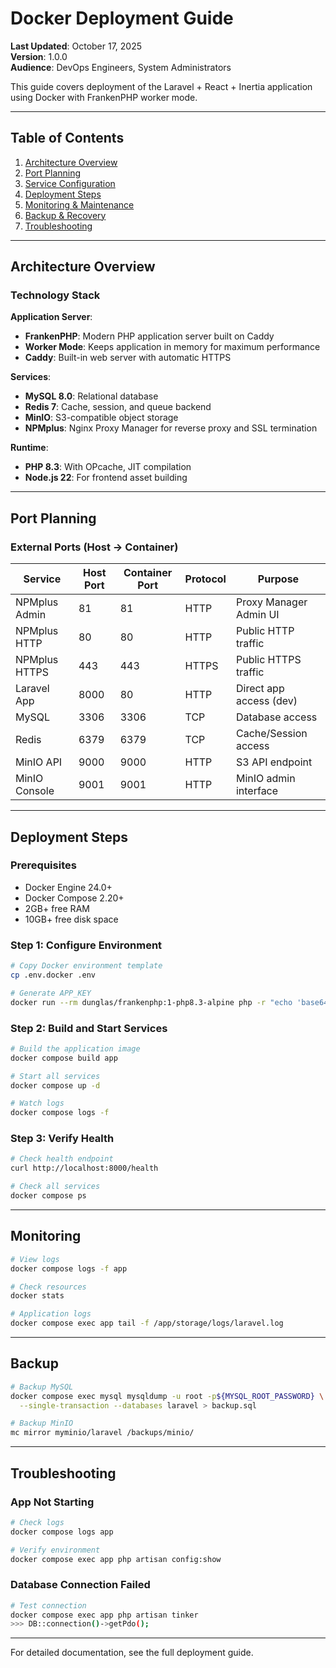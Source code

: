 # Docker Deployment Guide

**Last Updated**: October 17, 2025  
**Version**: 1.0.0  
**Audience**: DevOps Engineers, System Administrators

This guide covers deployment of the Laravel + React + Inertia application using Docker with FrankenPHP worker mode.

---

## Table of Contents

1. [Architecture Overview](#architecture-overview)
2. [Port Planning](#port-planning)
3. [Service Configuration](#service-configuration)
4. [Deployment Steps](#deployment-steps)
5. [Monitoring & Maintenance](#monitoring--maintenance)
6. [Backup & Recovery](#backup--recovery)
7. [Troubleshooting](#troubleshooting)

---

## Architecture Overview

### Technology Stack

**Application Server**:
- **FrankenPHP**: Modern PHP application server built on Caddy
- **Worker Mode**: Keeps application in memory for maximum performance
- **Caddy**: Built-in web server with automatic HTTPS

**Services**:
- **MySQL 8.0**: Relational database
- **Redis 7**: Cache, session, and queue backend
- **MinIO**: S3-compatible object storage
- **NPMplus**: Nginx Proxy Manager for reverse proxy and SSL termination

**Runtime**:
- **PHP 8.3**: With OPcache, JIT compilation
- **Node.js 22**: For frontend asset building

---

## Port Planning

### External Ports (Host → Container)

| Service         | Host Port | Container Port | Protocol | Purpose                    |
|-----------------|-----------|----------------|----------|----------------------------|
| NPMplus Admin   | 81        | 81             | HTTP     | Proxy Manager Admin UI     |
| NPMplus HTTP    | 80        | 80             | HTTP     | Public HTTP traffic        |
| NPMplus HTTPS   | 443       | 443            | HTTPS    | Public HTTPS traffic       |
| Laravel App     | 8000      | 80             | HTTP     | Direct app access (dev)    |
| MySQL           | 3306      | 3306           | TCP      | Database access            |
| Redis           | 6379      | 6379           | TCP      | Cache/Session access       |
| MinIO API       | 9000      | 9000           | HTTP     | S3 API endpoint            |
| MinIO Console   | 9001      | 9001           | HTTP     | MinIO admin interface      |

---

## Deployment Steps

### Prerequisites

- Docker Engine 24.0+
- Docker Compose 2.20+
- 2GB+ free RAM
- 10GB+ free disk space

### Step 1: Configure Environment

```bash
# Copy Docker environment template
cp .env.docker .env

# Generate APP_KEY
docker run --rm dunglas/frankenphp:1-php8.3-alpine php -r "echo 'base64:'.base64_encode(random_bytes(32)).PHP_EOL;"
```

### Step 2: Build and Start Services

```bash
# Build the application image
docker compose build app

# Start all services
docker compose up -d

# Watch logs
docker compose logs -f
```

### Step 3: Verify Health

```bash
# Check health endpoint
curl http://localhost:8000/health

# Check all services
docker compose ps
```

---

## Monitoring

```bash
# View logs
docker compose logs -f app

# Check resources
docker stats

# Application logs
docker compose exec app tail -f /app/storage/logs/laravel.log
```

---

## Backup

```bash
# Backup MySQL
docker compose exec mysql mysqldump -u root -p${MYSQL_ROOT_PASSWORD} \
  --single-transaction --databases laravel > backup.sql

# Backup MinIO
mc mirror myminio/laravel /backups/minio/
```

---

## Troubleshooting

### App Not Starting

```bash
# Check logs
docker compose logs app

# Verify environment
docker compose exec app php artisan config:show
```

### Database Connection Failed

```bash
# Test connection
docker compose exec app php artisan tinker
>>> DB::connection()->getPdo();
```

---

For detailed documentation, see the full deployment guide.
